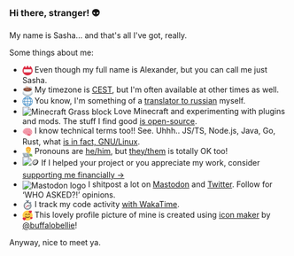 ### Hi there, stranger! 👽

My name is Sasha... and that's all I've got, really.

Some things about me:

- <img src="https://github.com/twitter/twemoji/raw/master/assets/svg/1f4db.svg" alt="📛" width="18" height="18" align="center"> Even though my full name is Alexander, but you can call me just Sasha.
- <img src="https://github.com/twitter/twemoji/raw/master/assets/svg/2615.svg" alt="☕" width="18" height="18" align="center"> My timezone is [CEST][tz], but I'm often available at other times as well.
- <img src="https://github.com/twitter/twemoji/raw/master/assets/svg/1f310.svg" alt="🌐" width="18" height="18" align="center"> You know, I'm something of a [translator to russian][crowdin] myself.
- <img src="https://user-images.githubusercontent.com/10401817/161104405-9d891d48-2e8f-40c1-bc68-45a019091fe5.png" alt="Minecraft Grass block" width="18" height="18" align="center"> Love Minecraft and experimenting with plugins and mods. The stuff I find good [is open-source][oss].
- <img src="https://github.com/twitter/twemoji/raw/master/assets/svg/1f9e0.svg" alt="🧠" width="18" height="18" align="center"> I know technical terms too!! See. Uhhh.. JS/TS, Node.js, Java, Go, Rust, what [is in fact, GNU/Linux](https://devrant.com/rants/1051771/).
- <img src="https://github.com/twitter/twemoji/raw/master/assets/svg/1f468-200d-1f4bb.svg" alt="👨‍💻" width="18" height="18" align="center"> Pronouns are [he/him](https://pronoun.is/he), but [they/them](https://pronoun.is/they/.../themselves) is totally OK too!
- <img src="https://github.com/twitter/twemoji/raw/master/assets/svg/1fa99.svg" alt="🪙" width="18" height="18" align="center"> If I helped your project or you appreciate my work, consider [supporting me financially →][dono]
- <img src="https://upload.wikimedia.org/wikipedia/commons/4/48/Mastodon_Logotype_%28Simple%29.svg" alt="Mastodon logo" width="18" height="18" align="center"> I shitpost a lot on [Mastodon][mstdn] and [Twitter][twttr]. Follow for ‘WHO ASKED?!’ opinions.
- <img src="https://github.com/twitter/twemoji/raw/master/assets/svg/23f1.svg" alt="⏱" width="18" height="18" align="center"> I track my code activity [with WakaTime][waka].
- <img src="https://github.com/twitter/twemoji/raw/master/assets/svg/1f970.svg" alt="🥰" width="18" height="18" align="center"> This lovely profile picture of mine is created using [icon maker][icn] by [@buffalobellie][artst]!

Anyway, nice to meet ya.

[tz]: https://time.is/CEST
[crowdin]: https://crowdin.com/profile/brawaru
[oss]: https://github.com/stars/Brawaru/lists/brawaru-s-creations
[dono]: https://github.com/Brawaru/Brawaru/blob/main/SUPPORT.md
[mstdn]: https://mastodon.social/@sasha_sorokin
[twttr]: https://twitter.com/@brawaru
[waka]: https://wakatime.com/@Brawaru
[icn]: https://picrew.me/image_maker/148413
[artst]: https://twitter.com/buffalobellie
